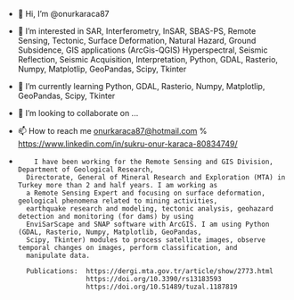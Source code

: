 - 👋 Hi, I’m @onurkaraca87
- 👀 I’m interested in SAR, Interferometry, InSAR, SBAS-PS,  Remote Sensing, Tectonic, Surface Deformation, Natural
                        Hazard, Ground Subsidence, GIS applications (ArcGis-QGIS) Hyperspectral, Seismic Reflection,
                        Seismic Acquisition, Interpretation, Python, GDAL, Rasterio, Numpy, Matplotlip, GeoPandas, Scipy, Tkinter
- 🌱 I’m currently learning Python, GDAL, Rasterio, Numpy, Matplotlip, GeoPandas, Scipy, Tkinter
- 💞️ I’m looking to collaborate on ...
- 📫 How to reach me onurkaraca87@hotmail.com % https://www.linkedin.com/in/sukru-onur-karaca-80834749/

-         I have been working for the Remote Sensing and GIS Division, Department of Geological Research,
        Directorate, General of Mineral Research and Exploration (MTA) in Turkey more than 2 and half years. I am working as
        a Remote Sensing Expert and focusing on surface deformation, geological phenomena related to mining activities,
        earthquake research and modeling, tectonic analysis, geohazard detection and monitoring (for dams) by using
        EnviSarScape and SNAP software with ArcGIS. I am using Python (GDAL, Rasterio, Numpy, Matplotlib, GeoPandas,
        Scipy, Tkinter) modules to process satellite images, observe temporal changes on images, perform classification, and
        manipulate data.

        Publications:  https://dergi.mta.gov.tr/article/show/2773.html
                       https://doi.org/10.3390/rs13183593
                       https://doi.org/10.51489/tuzal.1187819

<!---


        


--->
